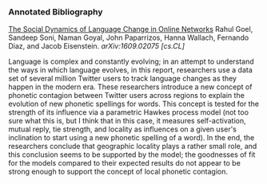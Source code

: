 ### Annotated Bibliography
[The Social Dynamics of Language Change in Online Networks](https://arxiv.org/pdf/1609.02075.pdf)
Rahul Goel, Sandeep Soni, Naman Goyal, John Paparrizos, Hanna Wallach, Fernando Diaz, and Jacob Eisenstein. *arXiv:1609.02075 [cs.CL]*

Language is complex and constantly evolving; in an attempt to understand the ways in which language evolves, in this report, researchers use a data set of several million Twitter users to track language changes as they happen in the modern era. These researchers introduce a new concept of phonetic contagion between Twitter users across regions to explain the evolution of new phonetic spellings for words. This concept is tested for the strength of its influence via a parametric Hawkes process model (not too sure what this is, but I think that in this case, it measures self-activation, mutual reply, tie strength, and locality as influences on a given user's inclination to start using a new phonetic spelling of a word). In the end, the researchers conclude that geographic locality plays a rather small role, and this conclusion seems to be supported by the model; the goodnesses of fit for the models compared to their expected results do not appear to be strong enough to support the concept of local phonetic contagion.
